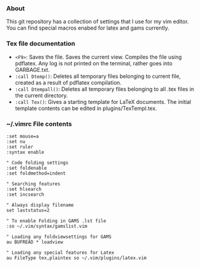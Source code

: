 ### About
This git repository has a collection of settings that I use for my vim editor.
You can find special macros enabed for latex and gams currently. 

### Tex file documentation
* `<F9>`:			Saves the file. Saves the current view. Compiles the file using pdflatex. Any log is not printed on the terminal, rather goes into GARBAGE.txt.
* `:call Dtemp()`:	Deletes all temporary files belonging to current file, created as a result of pdflatex compilation.
* `:call Dtempall()`:	Deletes all temporary files belonging to all .tex files in the current directory.
* `:call Tex()`:		Gives a starting template for LaTeX documents. The initial template contents can be edited in plugins/TexTempl.tex.

### ~/.vimrc File contents

```VimL
:set mouse=a
:set nu
:set ruler
:syntax enable

" Code folding settings
:set foldenable
:set foldmethod=indent

" Searching features
:set hlsearch
:set incsearch

" Always display filename
set laststatus=2

" To enable Folding in GAMS .lst file
:so ~/.vim/syntax/gamslist.vim

" Loading any foldviewsettings for GAMS
au BUFREAD * loadview

" Loading any special features for Latex
au FileType tex,plaintex so ~/.vim/plugins/latex.vim 
```
